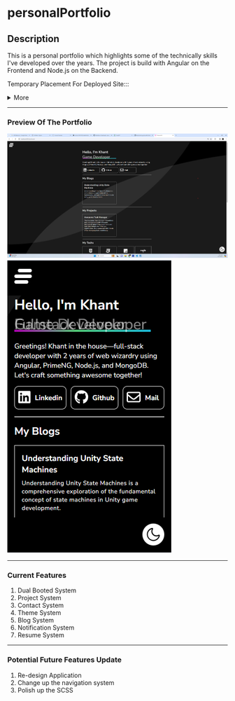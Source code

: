 # personalPortfolio

## Description
This is a personal portfolio which highlights some of the technically skills I've developed over the years. The project is build with Angular on the Frontend and Node.js on the Backend.

Temporary Placement For Deployed Site:::

<details>
    <summary>More</summary>
    <ul>
        In the Frontend:
        <li>Angular</li>
        <li>SCSS</li>
        <li>PrimeNG</li>
        <li>Firebase (Hosting) </li>
        In the Backend:
        <li>Node.js</li>
        <li>Express</li>
        <li>MongoDB</li>
    </ul>
</details>

---

### Preview Of The Portfolio
![Desktop Version](imagesOther/ssfull.png)
![Mobile Version](imagesOther/ssmobile.png)

---

### Current Features
1. Dual Booted System
2. Project System
3. Contact System
4. Theme System
5. Blog System
6. Notification System
6. Resume System
---

### Potential Future Features Update
1. Re-design Application
2. Change up the navigation system
3. Polish up the SCSS

